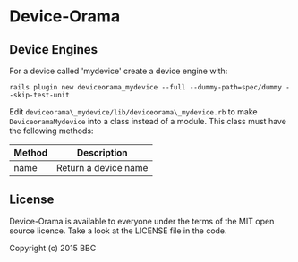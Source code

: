 # Device-Orama

## Device Engines

For a device called 'mydevice' create a device engine with:

```
rails plugin new deviceorama_mydevice --full --dummy-path=spec/dummy --skip-test-unit
```

Edit `deviceorama\_mydevice/lib/deviceorama\_mydevice.rb` to make
`DeviceoramaMydevice` into a class instead of a module. This class must have
the following methods:

| Method      | Description                                    |
|-------------|------------------------------------------------|
| name        | Return a device name                           |

## License

Device-Orama is available to everyone under the terms of the MIT open source licence.
Take a look at the LICENSE file in the code.

Copyright (c) 2015 BBC
